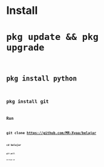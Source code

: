 # Install
# <if><code>pkg update && pkg upgrade<code><if>
# <if><code>pkg install python<code><if>
# <if><code>pkg install git<code><if>
# Run
# <if><code>git clone https://github.com/MR-Xyaa/belajar<code><if>
# <if><code>cd belajar<code><if>
# <if><code>git pull<code><if>
#  <if><code>sh bljar.sh<code><if>
